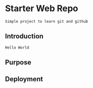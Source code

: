 # Starter Web Repo
	Simple project to learn git and github
## Introduction
	Hello World
## Purpose

## Deployment